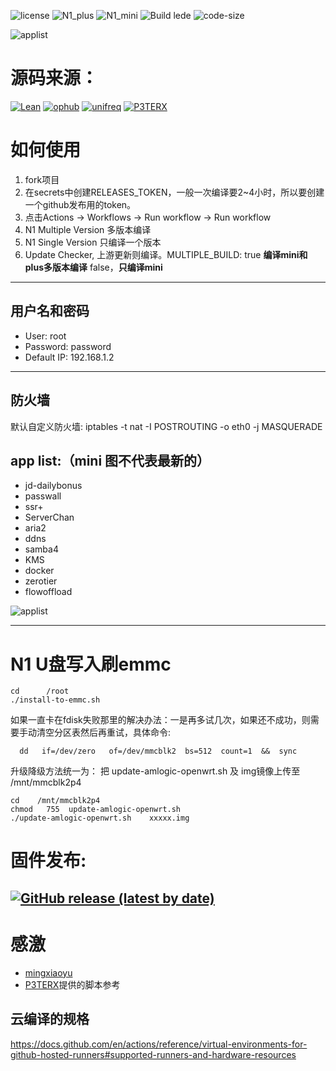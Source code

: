 ![license](https://img.shields.io/github/license/roacn/Actions-OpenWrt-Lede-N1?color=ff69b4)
![N1_plus](https://github.com/roacn/Actions-OpenWrt-Lede-N1/actions/workflows/single_plus.yml/badge.svg)
![N1_mini](https://github.com/roacn/Actions-OpenWrt-Lede-N1/actions/workflows/single_mini.yml/badge.svg)
![Build lede](https://github.com/roacn/Actions-OpenWrt-Lede-N1/actions/workflows/N1_Multi.yml/badge.svg)
![code-size](https://img.shields.io/github/languages/code-size/roacn/Actions-OpenWrt-Lede-N1?color=blueviolet)


 ![applist](https://github.com/roacn/N1Openwrt/blob/master/imgs/N1-OpenWrt.jpg?raw=true)

# 源码来源：

[![Lean](https://img.shields.io/badge/source-Lean-violet.svg?style=flat&logo=appveyor)](https://github.com/coolsnowwolf/lede) 
[![ophub](https://img.shields.io/badge/kernel-ophub-blueviolet.svg?style=flat&logo=appveyor)](https://github.com/ophub/amlogic-s9xxx-openwrt) 
[![unifreq](https://img.shields.io/badge/package-unifreq-red.svg?style=flat&logo=appveyor)](https://github.com/unifreq/openwrt_packit) 
[![P3TERX](https://img.shields.io/badge/actions-P3TERX-success.svg?style=flat&logo=appveyor)](https://github.com/P3TERX/Actions-OpenWrt)

# 如何使用
1. fork项目
2. 在secrets中创建RELEASES_TOKEN，一般一次编译要2~4小时，所以要创建一个github发布用的token。
3. 点击Actions -> Workflows -> Run workflow -> Run workflow 
4. N1 Multiple Version 多版本编译
5. N1 Single Version 只编译一个版本
6. Update Checker, 上游更新则编译。MULTIPLE_BUILD: true **编译mini和plus多版本编译**  false，**只编译mini**

------

## 用户名和密码
 * User: root
 * Password: password
 * Default IP: 192.168.1.2
------
## 防火墙
默认自定义防火墙: iptables -t nat -I POSTROUTING -o eth0 -j MASQUERADE

## app list:（mini 图不代表最新的）
 * jd-dailybonus
 * passwall
 * ssr+
 * ServerChan
 * aria2
 * ddns
 * samba4
 * KMS 
 * docker
 * zerotier
 * flowoffload
 
 ![applist](https://github.com/mingxiaoyu/N1Openwrt/blob/master/imgs/mini.jpg?raw=true)
 
 ------
 # N1 U盘写入刷emmc
```
cd      /root
./install-to-emmc.sh
```
如果一直卡在fdisk失败那里的解决办法：一是再多试几次，如果还不成功，则需要手动清空分区表然后再重试，具体命令:
```
  dd   if=/dev/zero   of=/dev/mmcblk2  bs=512  count=1  &&  sync
```

升级降级方法统一为：
把 update-amlogic-openwrt.sh 及 img镜像上传至  /mnt/mmcblk2p4
```
cd    /mnt/mmcblk2p4
chmod   755  update-amlogic-openwrt.sh
./update-amlogic-openwrt.sh    xxxxx.img
```

# 固件发布:

[![GitHub release (latest by date)](https://img.shields.io/github/v/release/roacn/Actions-OpenWrt-Lede-N1?style=for-the-badge&label=下载&&color=00aa66)](https://github.com/roacn/Actions-OpenWrt-Lede-N1/releases/latest)
------
 # 感激 
  * [mingxiaoyu](https://github.com/mingxiaoyu)
  * [P3TERX](https://github.com/P3TERX/Actions-OpenWrt)提供的脚本参考
 
 ## 云编译的规格
https://docs.github.com/en/actions/reference/virtual-environments-for-github-hosted-runners#supported-runners-and-hardware-resources

